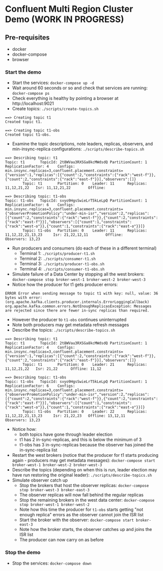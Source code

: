 # Confluent Multi Region Cluster Demo (WORK IN PROGRESS)

## Pre-requisites
- docker
- docker-compose
- browser

### Start the demo
- Start the services: `docker-compose up -d`
- Wait around 60 seconds or so and check that services are running: `docker-compose ps`
- Check everything is healthy by pointing a browser at http://localhost:9021
- Create topics: `./scripts/create-topics.sh`
```
==> Creating topic t1
Created topic t1.

==> Creating topic t1-obs
Created topic t1-obs.
```
- Examine the topic descriptions, note leaders, replicas, observers, and min-insync-replica configurations: `./scripts/describe-topics.sh`
```
==> Describing topic: t1
Topic: t1       TopicId: 2t8WVau3RXSGa8kcMWdsdQ PartitionCount: 1       ReplicationFactor: 4    Configs: min.insync.replicas=3,confluent.placement.constraints={"version":1,"replicas":[{"count":2,"constraints":{"rack":"west-f"}},{"count":2,"constraints":{"rack":"east-f"}}],"observers":[]}
        Topic: t1       Partition: 0    Leader: 11      Replicas: 11,12,21,22   Isr: 11,12,21,22        Offline: 

==> Describing topic: t1-obs
Topic: t1-obs   TopicId: svyo9HgsSwieLrT5kLeLpQ PartitionCount: 1       ReplicationFactor: 6    Configs: min.insync.replicas=3,confluent.placement.constraints={"observerPromotionPolicy":"under-min-isr","version":2,"replicas":[{"count":2,"constraints":{"rack":"west-f"}},{"count":2,"constraints":{"rack":"east-f"}}],"observers":[{"count":1,"constraints":{"rack":"west-o"}},{"count":1,"constraints":{"rack":"east-o"}}]}
        Topic: t1-obs   Partition: 0    Leader: 11      Replicas: 11,12,22,21,13,23     Isr: 21,22,12,11        Offline:        Observers: 13,23
```
- Run producers and consumers (do each of these in a different terminal)
  - Terminal 1: `./scripts/producer-t1.sh`
  - Terminal 2: `./scripts/consumer-t1.sh`
  - Terminal 3: `./scripts/producer-t1-obs.sh`
  - Terminal 4: `./scripts/consumer-t1-obs.sh`
- Simulate failure of a Data Center by stopping all the west brokers: `docker-compose stop broker-west-1 broker-west-2 broker-west-3`
- Notice how the producer for t1 gets producer errors:
```
ERROR Error when sending message to topic t1 with key: null, value: 36 bytes with error: (org.apache.kafka.clients.producer.internals.ErrorLoggingCallback)
org.apache.kafka.common.errors.NotEnoughReplicasException: Messages are rejected since there are fewer in-sync replicas than required.
```
- However the producer to `t1-obs` continues uninterrupted
- Note both producers may get metadata refresh messages
- Describe the topics: `./scripts/describe-topics.sh`
```
==> Describing topic: t1
Topic: t1       TopicId: 2t8WVau3RXSGa8kcMWdsdQ PartitionCount: 1       ReplicationFactor: 4    Configs: min.insync.replicas=3,confluent.placement.constraints={"version":1,"replicas":[{"count":2,"constraints":{"rack":"west-f"}},{"count":2,"constraints":{"rack":"east-f"}}],"observers":[]}
        Topic: t1       Partition: 0    Leader: 21      Replicas: 11,12,21,22   Isr: 21,22      Offline: 11,12

==> Describing topic: t1-obs
Topic: t1-obs   TopicId: svyo9HgsSwieLrT5kLeLpQ PartitionCount: 1       ReplicationFactor: 6    Configs: min.insync.replicas=3,confluent.placement.constraints={"observerPromotionPolicy":"under-min-isr","version":2,"replicas":[{"count":2,"constraints":{"rack":"west-f"}},{"count":2,"constraints":{"rack":"east-f"}}],"observers":[{"count":1,"constraints":{"rack":"west-o"}},{"count":1,"constraints":{"rack":"east-o"}}]}
        Topic: t1-obs   Partition: 0    Leader: 22      Replicas: 11,12,22,21,13,23     Isr: 21,22,23   Offline: 13,12,11       Observers: 13,23
```
- Notice how:
  - both topics have gone through leader election
  - t1 has 2 in-sync-replicas, and this is below the minimum of 3
  - t1-obs has 3 in-sync-replicas because the observer has joined the in-sync-replica list
- Restart the west brokers (notice that the producer for t1 starts producing again - producers may get metadata messages): `docker-compose start broker-west-1 broker-west-2 broker-west-3`
- Describe the topics (depending on when this is run, leader election may have run restoring the original leader): `./scripts/describe-topics.sh`
- Simulate observer catch up
  - Stop the brokers that host the observer replicas: `docker-compose stop broker-west-3 broker-east-3`
  - The observer replicas will now fall behind the regular replicas
  - Stop the remaining brokers in the west data center: `docker-compose stop broker-west-1 broker-west-2`
  - Note how this time the producer for `t1-obs` starts getting "not enough replica" errors as the observer cannot join the ISR list
  - Start the broker with the observer: `docker-compose start broker-east-3`
  - Note how the broker starts, the observer catches up and joins the ISR list
  - The producer can now carry on as before

### Stop the demo
- Stop the services: `docker-compose down`
